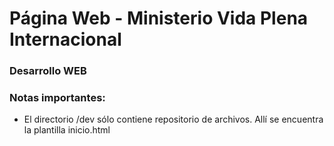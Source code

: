 # Página Web - Ministerio Vida Plena Internacional
### Desarrollo WEB

### Notas importantes:
 - El directorio /dev sólo contiene repositorio de archivos. Allí se encuentra la plantilla inicio.html
